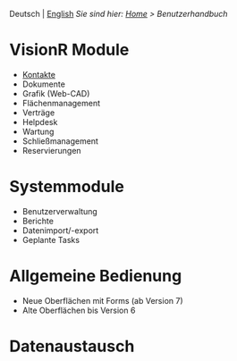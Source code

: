 <!-- TITLE: Benutzerhandbuch -->
<!-- SUBTITLE: Dokumentation der VisionR Module -->

Deutsch | [English](/en/user-guide)
*Sie sind hier: [Home](/home) > Benutzerhandbuch*
# VisionR Module
* [Kontakte](/de/modules/contacts)
* Dokumente
* Grafik (Web-CAD)
* Flächenmanagement
* Verträge
* Helpdesk
* Wartung
* Schließmanagement
* Reservierungen
# Systemmodule
* Benutzerverwaltung
* Berichte
* Datenimport/-export
* Geplante Tasks
# Allgemeine Bedienung
* Neue Oberflächen mit Forms (ab Version 7)
* Alte Oberflächen bis Version 6
# Datenaustausch
